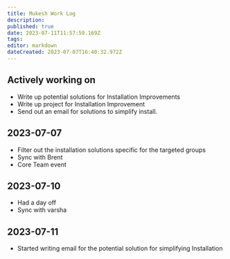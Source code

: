```yaml
---
title: Mukesh Work Log
description: 
published: true
date: 2023-07-11T11:57:59.169Z
tags: 
editor: markdown
dateCreated: 2023-07-07T16:40:32.972Z
---
```


## Actively working on

- Write up potential solutions for Installation Improvements
- Write up project for Installation Improvement
- Send out an email for solutions to simplify install.

## 2023-07-07

- Filter out the installation solutions specific for the targeted groups 
- Sync with Brent
- Core Team event


## 2023-07-10

- Had a day off
- Sync with varsha

## 2023-07-11

- Started writing email for the potential solution for simplifying Installation